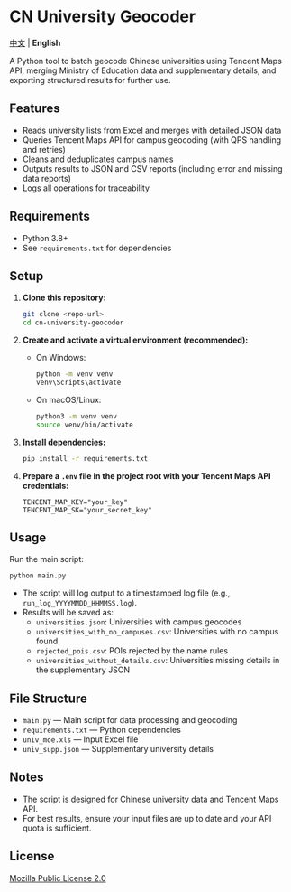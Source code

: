 # CN University Geocoder

[中文](README.md) | **English**

A Python tool to batch geocode Chinese universities using Tencent Maps API, merging Ministry of Education data and supplementary details, and exporting structured results for further use.

## Features

- Reads university lists from Excel and merges with detailed JSON data
- Queries Tencent Maps API for campus geocoding (with QPS handling and retries)
- Cleans and deduplicates campus names
- Outputs results to JSON and CSV reports (including error and missing data reports)
- Logs all operations for traceability

## Requirements

- Python 3.8+
- See `requirements.txt` for dependencies

## Setup

1. **Clone this repository:**

   ```bash
   git clone <repo-url>
   cd cn-university-geocoder
   ```

2. **Create and activate a virtual environment (recommended):**
   - On Windows:

     ```bash
     python -m venv venv
     venv\Scripts\activate
     ```

   - On macOS/Linux:

     ```bash
     python3 -m venv venv
     source venv/bin/activate
     ```

3. **Install dependencies:**

   ```bash
   pip install -r requirements.txt
   ```

4. **Prepare a `.env` file in the project root with your Tencent Maps API credentials:**

   ```env
   TENCENT_MAP_KEY="your_key"
   TENCENT_MAP_SK="your_secret_key"
   ```

## Usage

Run the main script:

```bash
python main.py
```

- The script will log output to a timestamped log file (e.g., `run_log_YYYYMMDD_HHMMSS.log`).
- Results will be saved as:
  - `universities.json`: Universities with campus geocodes
  - `universities_with_no_campuses.csv`: Universities with no campus found
  - `rejected_pois.csv`: POIs rejected by the name rules
  - `universities_without_details.csv`: Universities missing details in the supplementary JSON

## File Structure

- `main.py` — Main script for data processing and geocoding
- `requirements.txt` — Python dependencies
- `univ_moe.xls` — Input Excel file
- `univ_supp.json` — Supplementary university details

## Notes

- The script is designed for Chinese university data and Tencent Maps API.
- For best results, ensure your input files are up to date and your API quota is sufficient.

## License

[Mozilla Public License 2.0](LICENSE)
